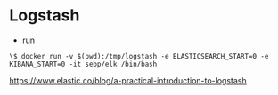 # Logstash

- run

```nolang
\$ docker run -v $(pwd):/tmp/logstash -e ELASTICSEARCH_START=0 -e KIBANA_START=0 -it sebp/elk /bin/bash
```

<https://www.elastic.co/blog/a-practical-introduction-to-logstash>
